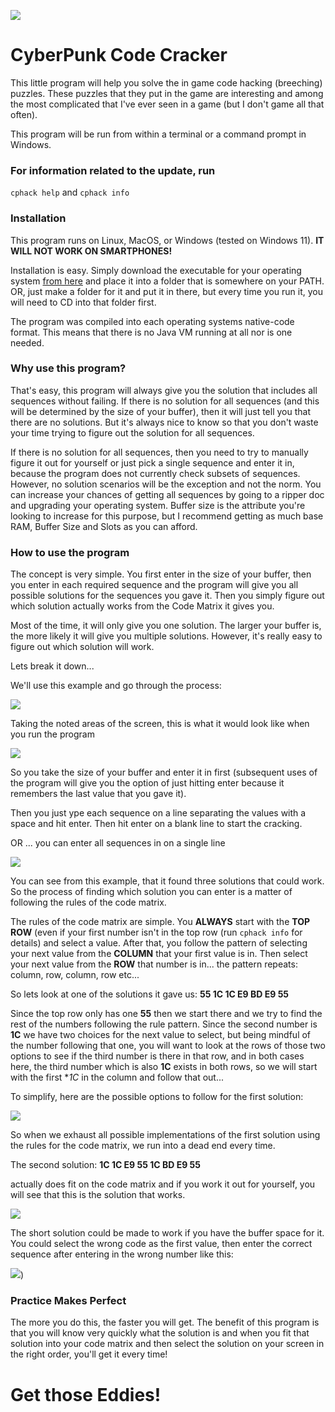 ![](images/Logo.png)

# CyberPunk Code Cracker

This little program will help you solve the in game code hacking (breeching) puzzles. These puzzles that they put in the game are interesting and among the most complicated that I've ever seen in a game (but I don't game all that often).

This program will be run from within a terminal or a command prompt in Windows.

### For information related to the update, run
`cphack help` and
`cphack info`

### Installation
This program runs on Linux, MacOS, or Windows (tested on Windows 11). **IT WILL NOT WORK ON SMARTPHONES!**

Installation is easy. Simply download the executable for your operating system [from here](https://github.com/EasyG0ing1/CyberPunkCodeHack/releases) and place it into a folder that is somewhere on your PATH. OR, just make a folder for it and put it in there, but every time you run it, you will need to CD into that folder first.

The program was compiled into each operating systems native-code format. This means that there is no Java VM running at all nor is one needed.

### Why use this program?
That's easy, this program will always give you the solution that includes all sequences without failing. If there is no solution for all sequences (and this will be determined by the size of your buffer), then it will just tell you that there are no solutions. But it's always nice to know so that you don't waste your time trying to figure out the solution for all sequences.

If there is no solution for all sequences, then you need to try to manually figure it out for yourself or just pick a single sequence and enter it in, because the program does not currently check subsets of sequences. However, no solution scenarios will be the exception and not the norm. You can increase your chances of getting all sequences by going to a ripper doc and upgrading your operating system. Buffer size is the attribute you're looking to increase for this purpose, but I recommend getting as much base RAM, Buffer Size and Slots as you can afford.

### How to use the program
The concept is very simple. You first enter in the size of your buffer, then you enter in each required sequence and the program will give you all possible solutions for the sequences you gave it. Then you simply figure out which solution actually works from the Code Matrix it gives you.

Most of the time, it will only give you one solution. The larger your buffer is, the more likely it will give you multiple solutions. However, it's really easy to figure out which solution will work.

Lets break it down...

We'll use this example and go through the process:

![](images/ScreenCap1.png)

Taking the noted areas of the screen, this is what it would look like when you run the program

![](images/ScreenCap2.png)

So you take the size of your buffer and enter it in first (subsequent uses of the program will give you the option of just hitting enter because it remembers the last value that you gave it).

Then you just ype each sequence on a line separating the values with a space and hit enter. Then hit enter on a blank line to start the cracking.

OR ... you can enter all sequences in on a single line

![](images/ScreenCap3.png)

You can see from this example, that it found three solutions that could work. So the process of finding which solution you can enter is a matter of following the rules of the code matrix.

The rules of the code matrix are simple. You **ALWAYS** start with the **TOP ROW** (even if your first number isn't in the top row (run `cphack info` for details) and select a value. After that, you follow the pattern of selecting your next value from the **COLUMN** that your first value is in. Then select your next value from the **ROW** that number is in... the pattern repeats: column, row, column, row etc...

So lets look at one of the solutions it gave us: **55 1C 1C E9 BD E9 55**


Since the top row only has one **55** then we start there and we try to find the rest of the numbers following the rule pattern. Since the second number is **1C** we have two choices for the next value to select, but being mindful of the number following that one, you will want to look at the rows of those two options to see if the third number is there in that row, and in both cases here, the third number which is also **1C** exists in both rows, so we will start with the first **1C* in the column and follow that out...

To simplify, here are the possible options to follow for the first solution:

![](images/Attempt1.png)

So when we exhaust all possible implementations of the first solution using the rules for the code matrix, we run into a dead end every time.

The second solution: **1C 1C E9 55 1C BD E9 55**

actually does fit on the code matrix and if you work it out for yourself, you will see that this is the solution that works.

![](images/Solution.png)

The short solution could be made to work if you have the buffer space for it. You could select the wrong code as the first value, then enter the correct sequence after entering in the wrong number like this:

![](images/Alternate.png))

### Practice Makes Perfect

The more you do this, the faster you will get. The benefit of this program is that you will know very quickly what the solution is and when you fit that solution into your code matrix and then select the solution on your screen in the right order, you'll get it every time!

# Get those Eddies!
